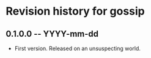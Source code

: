 # Revision history for gossip

## 0.1.0.0 -- YYYY-mm-dd

* First version. Released on an unsuspecting world.
